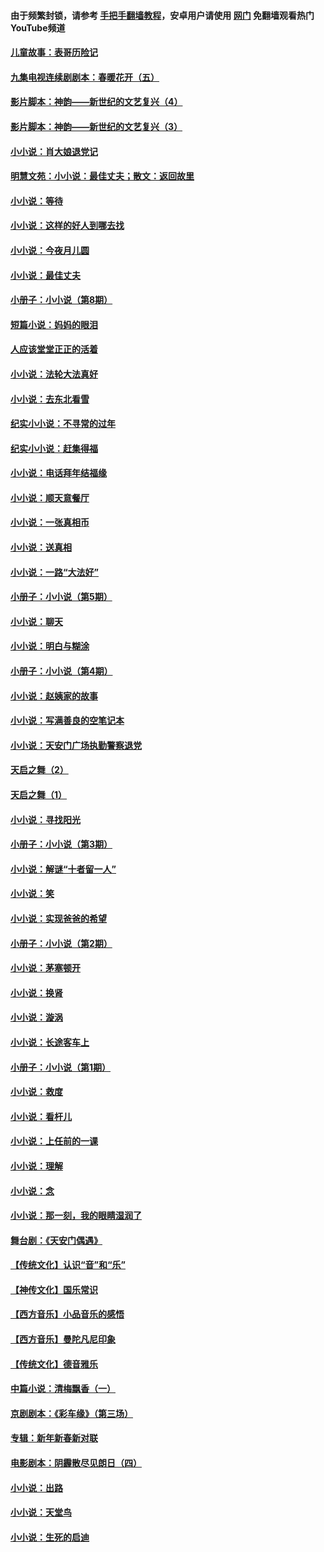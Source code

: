 #### 由于频繁封锁，请参考 [手把手翻墙教程](https://github.com/gfw-breaker/guides/wiki/)，安卓用户请使用 [网门](https://github.com/gfw-breaker/nogfw/blob/master/dl.md?t=05222101) 免翻墙观看热门YouTube频道 

#### [儿童故事：表哥历险记](../pages/328/383535.md?t=05222101) 

#### [九集电视连续剧剧本：春暖花开（五）](../pages/328/275919.md?t=05222101) 

#### [影片脚本：神韵——新世纪的文艺复兴（4）](../pages/328/266089.md?t=05222101) 

#### [影片脚本：神韵——新世纪的文艺复兴（3）](../pages/328/266087.md?t=05222101) 

#### [小小说：肖大娘退党记](../pages/328/239807.md?t=05222101) 

#### [明慧文苑：小小说：最佳丈夫；散文：返回故里](../pages/328/3439.md?t=05222101) 

#### [小小说：等待](../pages/328/223927.md?t=05222101) 

#### [小小说：这样的好人到哪去找](../pages/328/209396.md?t=05222101) 

#### [小小说：今夜月儿圆](../pages/328/193588.md?t=05222101) 

#### [小小说：最佳丈夫](../pages/328/190938.md?t=05222101) 

#### [小册子：小小说（第8期）](../pages/328/188202.md?t=05222101) 

#### [短篇小说：妈妈的眼泪](../pages/328/187712.md?t=05222101) 

#### [人应该堂堂正正的活着](../pages/328/182430.md?t=05222101) 

#### [小小说：法轮大法真好](../pages/328/174669.md?t=05222101) 

#### [小小说：去东北看雪](../pages/328/173882.md?t=05222101) 

#### [纪实小小说：不寻常的过年](../pages/328/173187.md?t=05222101) 

#### [纪实小小说：赶集得福](../pages/328/172652.md?t=05222101) 

#### [小小说：电话拜年结福缘](../pages/328/172533.md?t=05222101) 

#### [小小说：顺天意餐厅](../pages/328/170182.md?t=05222101) 

#### [小小说：一张真相币](../pages/328/169410.md?t=05222101) 

#### [小小说：送真相](../pages/328/166713.md?t=05222101) 

#### [小小说：一路“大法好”](../pages/328/162016.md?t=05222101) 

#### [小册子：小小说（第5期）](../pages/328/161131.md?t=05222101) 

#### [小小说：聊天](../pages/328/159640.md?t=05222101) 

#### [小小说：明白与糊涂](../pages/328/158101.md?t=05222101) 

#### [小册子：小小说（第4期）](../pages/328/158006.md?t=05222101) 

#### [小小说：赵姨家的故事](../pages/328/157843.md?t=05222101) 

#### [小小说：写满善良的空笔记本](../pages/328/157382.md?t=05222101) 

#### [小小说：天安门广场执勤警察退党](../pages/328/156982.md?t=05222101) 

#### [天启之舞（2）](../pages/328/153440.md?t=05222101) 

#### [天启之舞（1）](../pages/328/153439.md?t=05222101) 

#### [小小说：寻找阳光](../pages/328/153065.md?t=05222101) 

#### [小册子：小小说（第3期）](../pages/328/151715.md?t=05222101) 

#### [小小说：解谜“十者留一人”](../pages/328/148967.md?t=05222101) 

#### [小小说：笑](../pages/328/148905.md?t=05222101) 

#### [小小说：实现爸爸的希望](../pages/328/148096.md?t=05222101) 

#### [小册子：小小说（第2期）](../pages/328/147214.md?t=05222101) 

#### [小小说：茅塞顿开](../pages/328/147030.md?t=05222101) 

#### [小小说：换肾](../pages/328/146770.md?t=05222101) 

#### [小小说：漩涡](../pages/328/146683.md?t=05222101) 

#### [小小说：长途客车上](../pages/328/145076.md?t=05222101) 

#### [小册子：小小说（第1期）](../pages/328/143963.md?t=05222101) 

#### [小小说：救度](../pages/328/143927.md?t=05222101) 

#### [小小说：看杆儿](../pages/328/142137.md?t=05222101) 

#### [小小说：上任前的一课](../pages/328/140808.md?t=05222101) 

#### [小小说：理解](../pages/328/140476.md?t=05222101) 

#### [小小说：念](../pages/328/139513.md?t=05222101) 

#### [小小说：那一刻，我的眼睛湿润了](../pages/328/138476.md?t=05222101) 

#### [舞台剧：《天安门偶遇》](../pages/328/117155.md?t=05222101) 

#### [【传统文化】认识“音”和“乐”](../pages/328/108667.md?t=05222101) 

#### [【神传文化】国乐常识](../pages/328/104225.md?t=05222101) 

#### [【西方音乐】小品音乐的感悟](../pages/328/102924.md?t=05222101) 

#### [【西方音乐】曼陀凡尼印象](../pages/328/102922.md?t=05222101) 

#### [【传统文化】德音雅乐](../pages/328/102923.md?t=05222101) 

#### [中篇小说：清梅飘香（一）](../pages/328/101058.md?t=05222101) 

#### [京剧剧本：《彩车缘》（第三场）](../pages/328/96434.md?t=05222101) 

#### [专辑：新年新春新对联](../pages/328/94991.md?t=05222101) 

#### [电影剧本：阴霾散尽见朗日（四）](../pages/328/87081.md?t=05222101) 

#### [小小说：出路](../pages/328/84848.md?t=05222101) 

#### [小小说：天堂鸟](../pages/328/83084.md?t=05222101) 

#### [小小说：生死的启迪](../pages/328/70977.md?t=05222101) 

